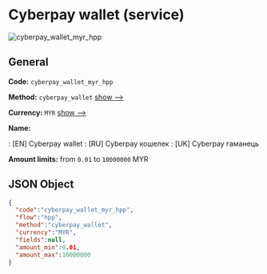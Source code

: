 
# Сyberpay wallet (service) 
![cyberpay_wallet_myr_hpp](https://static.openfintech.io/payment_methods/cyberpay_wallet_myr_hpp/logo.svg?w=400&c=v0.59.26#w200)  

## General 
 
**Code:** `cyberpay_wallet_myr_hpp` 
 
**Method:** `cyberpay_wallet` 
 [show -->](/payment-methods/cyberpay_wallet/) 
 
**Currency:** `MYR` [show -->](/currencies/MYR/) 
 
**Name:** 
 
:	[EN] Сyberpay wallet 
:	[RU] Сyberpay кошелек 
:	[UK] Сyberpay гаманець 
 
**Amount limits:** from `0.01` to `10000000` MYR 

## JSON Object 

```json
{
  "code":"cyberpay_wallet_myr_hpp",
  "flow":"hpp",
  "method":"cyberpay_wallet",
  "currency":"MYR",
  "fields":null,
  "amount_min":0.01,
  "amount_max":10000000
}
```  
